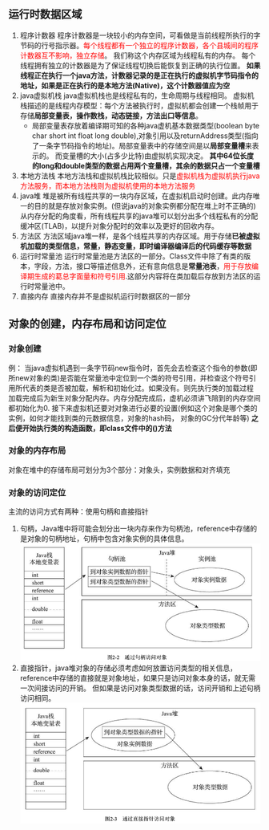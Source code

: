 ## 运行时数据区域
1. 程序计数器
程序计数器是一块较小的内存空间，可看做是当前线程所执行的字节码的行号指示器。<font color="red">每个线程都有一个独立的程序计数器，各个县城间的程序计数器互不影响，独立存储</font>。 我们称这个内存区域为线程私有的内存。
每个线程拥有独立的计数器是为了保证线程切换后能恢复到正确的执行位置。
**如果线程正在执行一个java方法，计数器记录的是正在执行的虚拟机字节码指令的地址，如果是正在执行的是本地方法(Native)，这个计数器值应为空**
2. java虚拟机栈
java虚拟机栈也是线程私有的，生命周期与线程相同。
虚拟机栈描述的是线程内存模型：每个方法被执行时，虚拟机都会创建一个栈帧用于存储**局部变量表，操作数栈，动态链接，方法出口等信息**。
	* 局部变量表存放着编译期可知的各种java虚机基本数据类型(boolean byte char short int float long double),对象引用以及returnAddress类型(指向了一条字节码指令的地址)。局部变量表中的存储空间是以**局部变量槽**来表示的。
	而变量槽的大小(占多少比特)由虚拟机实现决定。 **其中64位长度的long和double类型的数据占用两个变量槽，其余的数据只占一个变量槽**
3. 本地方法栈
本地方法栈和虚拟机栈比较相似。只是<font color="red">虚拟机栈为虚拟机执行java方法服务，而本地方法栈则为虚拟机使用的本地方法服务</font>
4. java堆
堆是被所有线程共享的一块内存区域，在虚拟机启动时创建。此内存唯一的目的就是存放对象实例。(但说java的对象实例都分配在堆上时不正确的)
从内存分配的角度看，所有线程共享的java堆可以划分出多个线程私有的分配缓冲区(TLAB)，以提升对象分配时的效率以及更好的回收内存。
5. 方法区
方法区域java堆一样，是各个线程共享的内存区域。用于存储**已被虚拟机加载的类型信息，常量，静态变量，即时编译器编译后的代码缓存等数据**
6. 运行时常量池
运行时常量池是方法区的一部分。Class文件中除了有类的版本，字段，方法，接口等描述信息外，还有意向信息是**常量池表**，<font color="red">用于存放编译期生成的葛总字面量和符号引用</font>.这部分内容将在类加载后存放到方法区的运行时常量池中。
7. 直接内存
直接内存并不是虚拟机运行时数据区的一部分

## 对象的创建，内存布局和访问定位
### 对象创建
例： 当java虚拟机遇到一条字节码new指令时，首先会去检查这个指令的参数(即所new对象的类)是否能在常量池中定位到一个类的符号引用，并检查这个符号引用所代表的类是否被加载，解析和初始化过。如果没有。则先执行类的加载过程
	加载完成后为新生对象分配内存。内存分配完成后，虚机必须讲飞陪到的内存空间都初始化为0. 接下来虚拟机还要对对象进行必要的设置(例如这个对象是哪个类的实例，如何才能找到类的元数据信息，对象的hash码， 对象的GC分代年龄等)
	**之后便开始执行类的构造函数，即class文件中的<init>()方法**

### 对象的内存布局
对象在堆中的存储布局可划分为3个部分：<font>对象头，实例数据和对齐填充</font>
### 对象的访问定位
主流的访问方式有两种：使用句柄和直接指针
1. 句柄，Java堆中将可能会划分出一块内存来作为句柄池，reference中存储的是对象的句柄地址，句柄中包含对象实例的具体信息。
![Alt text](images/image.png)
2. 直接指针，java堆对象的存储必须考虑如何放置访问类型的相关信息，reference中存储的直接就是对象地址，如果只是访问对象本身的话，就无需一次间接访问的开销。 但如果是访问对象类型数据的话，访问开销和上述句柄访问相同。
![Alt text](images/image1.png)